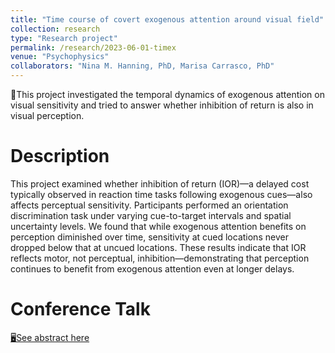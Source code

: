 ```yaml
---
title: "Time course of covert exogenous attention around visual field"
collection: research
type: "Research project"
permalink: /research/2023-06-01-timex
venue: "Psychophysics"
collaborators: "Nina M. Hanning, PhD, Marisa Carrasco, PhD"
---
```


📍This project investigated the temporal dynamics of exogenous attention on visual sensitivity and tried to answer whether inhibition of return is also in visual perception.


Description
======
This project examined whether inhibition of return (IOR)—a delayed cost typically observed in reaction time tasks following exogenous cues—also affects perceptual sensitivity. Participants performed an orientation discrimination task under varying cue-to-target intervals and spatial uncertainty levels. We found that while exogenous attention benefits on perception diminished over time, sensitivity at cued locations never dropped below that at uncued locations. These results indicate that IOR reflects motor, not perceptual, inhibition—demonstrating that perception continues to benefit from exogenous attention even at longer delays.

Conference Talk
======
[🖥See abstract here](https://coms.events/TeaP2025/data/abstracts/en/abstract_0455_0588_0325.html)
